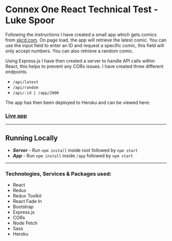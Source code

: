 # **Connex One React Technical Test - Luke Spoor**

Following the instructions I have created a small app which gets comics from [xkcd.com](https://xkcd.com/). On page load, the app will retrieve the latest comic. You can use the input field to enter an ID and request a specific comic, this field will only accept numbers. You can also retrieve a random comic.

Using Express.js I have then created a server to handle API calls within React, this helps to prevent any CORs issues. I have created three different endpoints.

- `/api/latest`
- `/api/random`
- `/api/:id | /app/2000`

The app has then been deployed to Heroku and can be viewed here:

### [Live app](https://luke-connex-task.herokuapp.com/)

---

## **Running Locally**

- **_Server_** - Run `npm install` inside root followed by `npm start`
- **_App_** - Run `npm install` inside `/app` followed by `npm start`

---

### **Technologies, Services & Packages used:**

- React
- Redux
- Redux Toolkit
- React Fade In
- Bootstrap
- Express.js
- CORs
- Node Fetch
- Sass
- Heroku
